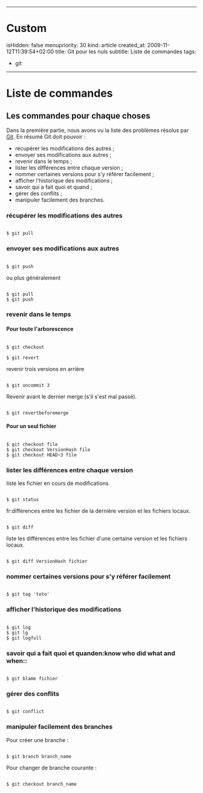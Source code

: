 -----

# Custom 
isHidden:       false
menupriority:   30
kind:           article
created_at:           2009-11-12T11:39:54+02:00
title: Git pour les nuls
subtitle: Liste de commandes
tags:
  - git

-----

# Liste de commandes

## Les commandes pour chaque choses

Dans la première partie, nous avons vu la liste des problèmes résolus par [Git][git]. En résumé Git doit pouvoir :

- récupérer les modifications des autres ;
- envoyer ses modifications aux autres ;
- revenir dans le temps ;
- lister les différences entre chaque version ;
- nommer certaines versions pour s'y référer facilement ;
- afficher l'historique des modifications ;
- savoir qui a fait quoi et quand ;
- gérer des conflits ;
- manipuler facilement des branches.

### récupérer les modifications des autres

<div><code class="zsh">
$ git pull
</code></div>

### envoyer ses modifications aux autres

<div><code class="zsh">
$ git push
</code></div>

ou plus généralement

<div><code class="zsh">
$ git pull
$ git push
</code></div>

### revenir dans le temps

#### Pour toute l'arborescence

<div><code class="zsh">
$ git checkout
</code></div>

<div><code class="zsh">
$ git revert
</code></div>

revenir trois versions en arrière

<div><code class="zsh">
$ git uncommit 3
</code></div>

Revenir avant le dernier merge (s'il s'est mal passé).

<div><code class="zsh">
$ git revertbeforemerge
</code></div>

#### Pour un seul fichier

<div><code class="zsh">
$ git checkout file
$ git checkout VersionHash file
$ git checkout HEAD~3 file
</code></div>

### lister les différences entre chaque version

liste les fichier en cours de modifications

<div><code class="zsh">
$ git status
</code></div>

fr:différences entre les fichier de la dernière version et les fichiers locaux.

<div><code class="zsh">
$ git diff
</code></div>

liste les différences entre les fichier d'une certaine version et les fichiers locaux.

<div><code class="zsh">
$ git diff VersionHash fichier
</code></div>

### nommer certaines versions pour s'y référer facilement

<div><code class="zsh">
$ git tag 'toto'
</code></div>

### afficher l'historique des modifications

<div><code class="zsh">
$ git log
$ git lg
$ git logfull
</code></div>

### savoir qui a fait quoi et quanden:know who did what and when::

<div><code class="zsh">
$ git blame fichier
</code></div>

### gérer des conflits

<div><code class="zsh">
$ git conflict
</code></div>

### manipuler facilement des branches

Pour créer une branche : 

<div><code class="zsh">
$ git branch branch_name
</code></div>

Pour changer de branche courante : 

<div><code class="zsh">
$ git checkout branch_name
</code></div>

[git]: http://git-scm.org "Git"
